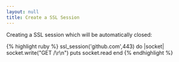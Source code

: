 ```yaml
---
layout: null
title: Create a SSL Session
---
```


Creating a SSL session which will be automatically closed:

{% highlight ruby %}
ssl_session('github.com',443) do |socket|
  socket.write("GET /\r\n")
  puts socket.read
end
{% endhighlight %}

